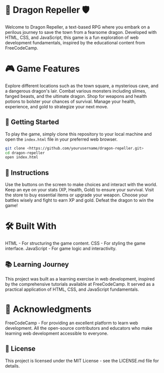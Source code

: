 # 🐉 Dragon Repeller 🛡️

Welcome to Dragon Repeller, a text-based RPG where you embark on a perilous journey to save the town from a fearsome dragon. Developed with HTML, CSS, and JavaScript, this game is a fun exploration of web development fundamentals, inspired by the educational content from FreeCodeCamp.

# 🎮 Game Features

Explore different locations such as the town square, a mysterious cave, and a dangerous dragon's lair.
Combat various monsters including slimes, fanged beasts, and the ultimate dragon.
Shop for weapons and health potions to bolster your chances of survival.
Manage your health, experience, and gold to strategize your next move.

## 🚀 Getting Started

To play the game, simply clone this repository to your local machine and open the ` index.html ` file in your preferred web browser.

``` bash
git clone <https://github.com/yourusername/dragon-repeller.git>
cd dragon-repeller
open index.html
```

## 📖 Instructions

Use the buttons on the screen to make choices and interact with the world.
Keep an eye on your stats (XP, Health, Gold) to ensure your survival.
Visit the store to buy essential items or upgrade your weapon.
Choose your battles wisely and fight to earn XP and gold.
Defeat the dragon to win the game!

# 🛠️ Built With

HTML - For structuring the game content.
CSS - For styling the game interface.
JavaScript - For game logic and interactivity.

## 📚 Learning Journey

This project was built as a learning exercise in web development, inspired by the comprehensive tutorials available at FreeCodeCamp. It served as a practical application of HTML, CSS, and JavaScript fundamentals.

# 🙏 Acknowledgments

FreeCodeCamp - For providing an excellent platform to learn web development.
All the open-source contributors and educators who make learning web development accessible to everyone.

## 📄 License

This project is licensed under the MIT License - see the LICENSE.md file for details.

